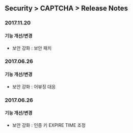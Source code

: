 ## Security > CAPTCHA > Release Notes
### 2017.11.20

#### 기능 개선/변경
- 보안 강화 : 보안 패치

### 2017.06.26

#### 기능 개선/변경
- 보안 강화 : 어뷰징 대응

### 2017.06.26

#### 기능 개선/변경
- 보안 강화 : 인증 키 EXPIRE TIME 조정